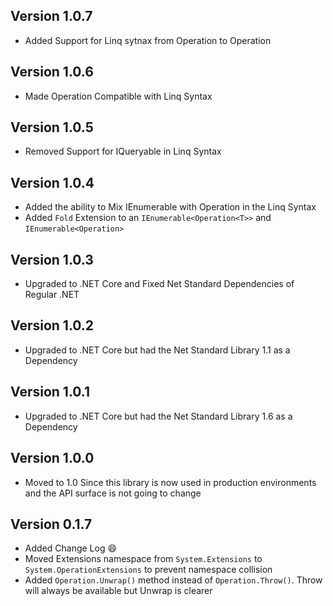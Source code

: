 Version 1.0.7
-------------
- Added Support for Linq sytnax from Operation<T> to Operation

Version 1.0.6
-------------
- Made Operation Compatible with Linq Syntax

Version 1.0.5
-------------
- Removed Support for IQueryable in Linq Syntax

Version 1.0.4
-------------
- Added the ability to Mix IEnumerable with Operation in the Linq Syntax
- Added `Fold` Extension to an `IEnumerable<Operation<T>>` and `IEnumerable<Operation>`

Version 1.0.3
-------------
- Upgraded to .NET Core and Fixed Net Standard Dependencies of Regular .NET

Version 1.0.2
-------------
- Upgraded to .NET Core but had the Net Standard Library 1.1 as a Dependency

Version 1.0.1
-------------
- Upgraded to .NET Core but had the Net Standard Library 1.6 as a Dependency

Version 1.0.0
-------------
- Moved to 1.0 Since this library is now used in production environments and the API surface is not going to change

Version 0.1.7
-------------
- Added Change Log :smile:
- Moved Extensions namespace from `System.Extensions` to `System.OperationExtensions` to prevent namespace collision
- Added `Operation.Unwrap()` method instead of `Operation.Throw()`. Throw will always be available but Unwrap is clearer